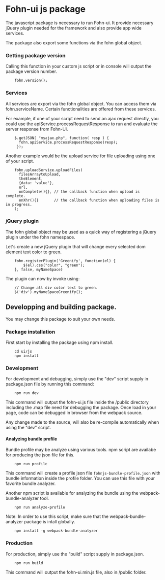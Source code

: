 # Fohn-ui js package

The javascript package is necessary to run Fohn-ui. It provide necessary
jQuery plugin needed for the framework and also provide app wide services.

The package also export some functions via the fohn global object.

### Getting package version

Calling this function in your custom js script or in console will output the package version number.
```
    fohn.version();
```

### Services 

All services are export via the fohn global object. You can access them via fohn.serviceName.
Certain functionalities are offered from these services. 

For example, if one of your script need to send an ajax request directly, you could use the apiService.processRequestResponse
to run and evaluate the server response from Fohn-Ui.

```
    $.getJSON( "myajax.php", function( resp ) {
      fohn.apiService.processRequestResponse(resp);
     });

```

Another example would be the upload service for file uploading using one of your script.

```
    fohn.uploadService.uploadFiles(
      filesArraytoUpload,
      theElement,
      {data: 'value'},
      url,             
      onComplete(){}, // the callback function when upload is complete.
      onXhr(){}       // the callback function when uploading files is in progress.
    );
```

### jQuery plugin

The fohn global object may be used as a quick way of registering a jQuery plugin under the fohn namespace.

Let's create a new jQuery plugin that will change every selected dom element text color to green.

```
    fohn.registerPlugin('Greenify', function(el) {
        $(el).css("color", "green");
    }, false, myNameSpace)
```

The plugin can now by invoke using:

```
    // Change all div color text to green.
    $('div').myNameSpaceGreenify();
```

## Developping and building package.

You may change this package to suit your own needs.

### Package installation

First start by installing the package using npm install. 

```
    cd ui/js
    npm install
```

### Development

For development and debugging, simply use the "dev" script supply in package.json file by running this command:

```
    npm run dev
```

This command will output the fohn-ui.js file inside the /public directory including the .map file need for debugging
the package. Once load in your page, code can be debugged in browser from the webpack source.

Any change made to the source, will also be re-compile automatically when using the "dev" script.

#### Analyzing bundle profile

Bundle profile may be analyze using various tools. npm script are availabe for producing 
the json file for this. 

```
    npm run profile
```

This command will create a profile json file `fohnjs-bundle-profile.json` with bundle information inside the profile folder. You can use this file with your 
favorite bundle analyzer. 

Another npm script is available for analyzing the bundle using the webpack-bundle-analyzer tool.

```
    npm run analyze-profile
```

Note: In order to use this script, make sure that the webpack-bundle-analyzer package is intall
globally.

```
    npm install -g webpack-bundle-analyzer
```

### Production

For production, simply use the "build" script supply in package.json.

```
    npm run build
```

This command will output the fohn-ui.min.js file, also in /public folder.
